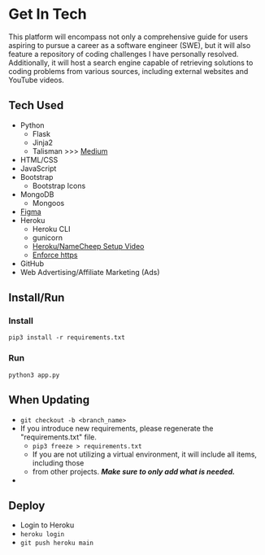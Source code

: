 # Get In Tech 

This platform will encompass not only a comprehensive guide for users aspiring to pursue a career as a software engineer (SWE), but it will also feature a repository of coding challenges I have personally resolved. Additionally, it will host a search engine capable of retrieving solutions to coding problems from various sources, including external websites and YouTube videos.


## Tech Used
- Python
    - Flask
    - Jinja2
    - Talisman >>> [Medium](https://betterprogramming.pub/from-http-to-https-easily-secure-flask-web-apps-with-talisman-3359692d3eac)
- HTML/CSS
- JavaScript
- Bootstrap
    - Bootstrap Icons
- MongoDB
    - Mongoos 
- [Figma](https://www.figma.com/file/NhVv9RBbRln5Y4RTX1M1Ph/How-to-get-into-Tech?type=design&node-id=0-1&mode=design&t=UnGo5DO8TltFNFDZ-0)
- Heroku
    - Heroku CLI
    - gunicorn
    - [Heroku/NameCheep Setup Video](https://www.youtube.com/watch?v=51j_mhje9Kk)
    - [Enforce https](https://help.heroku.com/J2R1S4T8/can-heroku-force-an-application-to-use-ssl-tls)
- GitHub
- Web Advertising/Affiliate Marketing (Ads)



## Install/Run

### Install
```
pip3 install -r requirements.txt
```

### Run
```
python3 app.py
```

## When Updating

- `git checkout -b <branch_name>`
- If you introduce new requirements, please regenerate the "requirements.txt" file.
    - `pip3 freeze > requirements.txt` 
    - If you are not utilizing a virtual environment, it will include all items, including those 
    - from other projects. ***Make sure to only add what is needed.*** 
- 

## Deploy

- Login to Heroku
- `heroku login`
- `git push heroku main`